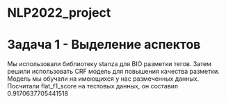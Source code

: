 # NLP2022_project

# Задача 1 - Выделение аспектов
Мы использовали библиотеку stanza для BIO разметки тегов. Затем решили использовать CRF модель для повышения качества разметки.
Модель мы обучали на имеющихся у нас размеченных данных. Посчитали flat_f1_score на тестовых данных, он составил 0.9170637705441518
